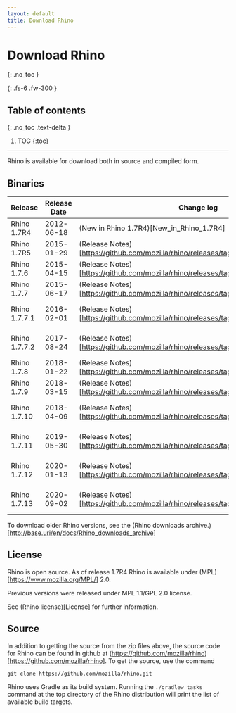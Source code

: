 ```yaml
---
layout: default
title: Download Rhino
---
```

# Download Rhino
{: .no_toc }

{: .fs-6 .fw-300 }

## Table of contents
{: .no_toc .text-delta }

1. TOC
{:toc}

---
Rhino is available for download both in source and compiled form.

## Binaries


|  Release  |  Release Date  |  Change log  |  Download link  |
|  ---  |  ---  |  ---  |  ---  |
|  Rhino 1.7R4  |  2012-06-18  |  (New in Rhino 1.7R4)[New_in_Rhino_1.7R4]  |  (rhino1_7R4.zip)[https://github.com/downloads/mozilla/rhino/rhino1_7R4.zip]  |
|  Rhino 1.7R5  |  2015-01-29  |  (Release Notes)[https://github.com/mozilla/rhino/releases/tag/Rhino1_7R5_RELEASE]  |  (rhino1_7R5.zip)[https://github.com/mozilla/rhino/releases/download/Rhino1_7R5_RELEASE/rhino1_7R5.zip]  |
|  Rhino 1.7.6  |  2015-04-15  |  (Release Notes)[https://github.com/mozilla/rhino/releases/tag/Rhino1_7_6_RELEASE]  |  (rhino1.7.6.zip)[https://github.com/mozilla/rhino/releases/download/Rhino1_7_6_RELEASE/rhino1.7.6.zip]  |
|  Rhino 1.7.7  |  2015-06-17  |  (Release Notes)[https://github.com/mozilla/rhino/releases/tag/Rhino1_7_7_RELEASE]  |  (rhino1.7.7.zip)[https://github.com/mozilla/rhino/releases/download/Rhino1_7_7_RELEASE/rhino1.7.7.zip]  |
|  Rhino 1.7.7.1  |  2016-02-01  |  (Release Notes)[https://github.com/mozilla/rhino/releases/tag/Rhino1_7_7_1_RELEASE]  |  (rhino1.7.7.1.zip)[https://github.com/mozilla/rhino/releases/download/Rhino1_7_7_1_RELEASE/rhino-1.7.7.1.zip]  |
|  Rhino 1.7.7.2  |  2017-08-24  |  (Release Notes)[https://github.com/mozilla/rhino/releases/tag/Rhino1_7_7_2_Release]  |  (rhino1.7.7.2.zip)[https://github.com/mozilla/rhino/releases/download/Rhino1_7_7_2_Release/rhino-1.7.7.2.zip]  |
|  Rhino 1.7.8  |  2018-01-22  |  (Release Notes)[https://github.com/mozilla/rhino/releases/tag/Rhino1_7_8_Release]  |  (rhino1.7.8.zip)[https://github.com/mozilla/rhino/releases/download/Rhino1_7_8_Release/rhino-1.7.8.zip]  |
|  Rhino 1.7.9  |  2018-03-15  |  (Release Notes)[https://github.com/mozilla/rhino/releases/tag/Rhino1_7_9_Release]  |  (rhino1.7.9.zip)[https://github.com/mozilla/rhino/releases/download/Rhino1_7_9_Release/rhino-1.7.9.zip]  |
|  Rhino 1.7.10  |  2018-04-09  |  (Release Notes)[https://github.com/mozilla/rhino/releases/tag/Rhino1_7_10_Release]  |  (rhino1.7.10.zip)[https://github.com/mozilla/rhino/releases/download/Rhino1_7_10_Release/rhino-1.7.10.zip]  |
|  Rhino 1.7.11  |  2019-05-30  |  (Release Notes)[https://github.com/mozilla/rhino/releases/tag/Rhino1_7_11_Release]  |  (rhino1.7.11.zip)[https://github.com/mozilla/rhino/releases/download/Rhino1_7_11_Release/rhino-1.7.11.zip]  |
|  Rhino 1.7.12  |  2020-01-13  |  (Release Notes)[https://github.com/mozilla/rhino/releases/tag/Rhino1_7_12_Release]  |  (rhino1.7.12.zip)[https://github.com/mozilla/rhino/releases/download/Rhino1_7_12_Release/rhino-1.7.12.zip]  |
|  Rhino 1.7.13  |  2020-09-02  |  (Release Notes)[https://github.com/mozilla/rhino/releases/tag/Rhino1_7_13_Release]  |  (rhino1.7.13.zip)[https://github.com/mozilla/rhino/releases/download/Rhino1_7_13_Release/rhino-1.7.13.zip]  |

To download older Rhino versions, see the (Rhino downloads archive.)[http://base.uri/en/docs/Rhino_downloads_archive]

## License

Rhino is open source. As of release 1.7R4 Rhino is available under (MPL)[https://www.mozilla.org/MPL/] 2.0.

Previous versions were released under MPL 1.1/GPL 2.0 license.

See (Rhino license)[License] for further information.

## Source

In addition to getting the source from the zip files above, the source code for Rhino can be found in github at (https://github.com/mozilla/rhino)[https://github.com/mozilla/rhino]. To get the source, use the command

```
git clone https://github.com/mozilla/rhino.git
```

Rhino uses Gradle as its build system. Running the `./gradlew tasks` command at the top directory of the Rhino distribution will print the list of available build targets.